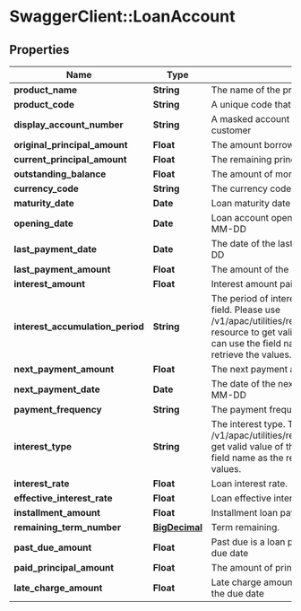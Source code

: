 # SwaggerClient::LoanAccount

## Properties
Name | Type | Description | Notes
------------ | ------------- | ------------- | -------------
**product_name** | **String** | The name of the product | [optional] 
**product_code** | **String** | A unique code that identifies the product | [optional] 
**display_account_number** | **String** | A masked account number that can be displayed to the customer | 
**original_principal_amount** | **Float** | The amount borrowed | [optional] 
**current_principal_amount** | **Float** | The remaining principal amount | [optional] 
**outstanding_balance** | **Float** | The amount of money owed. | [optional] 
**currency_code** | **String** | The currency code in ISO 4217 format | [optional] 
**maturity_date** | **Date** | Loan maturity date in ISO 8601 date format YYYY-MM-DD | [optional] 
**opening_date** | **Date** | Loan account opening date in ISO 8601 date format YYYY-MM-DD | [optional] 
**last_payment_date** | **Date** | The date of the last payment in ISO 8601 format YYYY-MM-DD | [optional] 
**last_payment_amount** | **Float** | The amount of the last payment made | [optional] 
**interest_amount** | **Float** | Interest amount paid for the mentioned period | [optional] 
**interest_accumulation_period** | **String** | The period of interest accumulation. This is a reference data field. Please use /v1/apac/utilities/referenceData/{interestAccumulationPeriod} resource to get valid value of this field with description. You can use the field name as the referenceCode parameter to retrieve the values. | [optional] 
**next_payment_amount** | **Float** | The next payment amount due | [optional] 
**next_payment_date** | **Date** | The date of the next payment in ISO 8601 date format YYYY-MM-DD | [optional] 
**payment_frequency** | **String** | The payment frequency | [optional] 
**interest_type** | **String** | The interest type. This is a reference data field. Please use /v1/apac/utilities/referenceData/{interestType} resource to get valid value of this field with description. You can use the field name as the referenceCode parameter to retrieve the values. | [optional] 
**interest_rate** | **Float** | Loan interest rate. | [optional] 
**effective_interest_rate** | **Float** | Loan effective interest rate | [optional] 
**installment_amount** | **Float** | Installment loan payment amount | [optional] 
**remaining_term_number** | [**BigDecimal**](BigDecimal.md) | Term remaining. | [optional] 
**past_due_amount** | **Float** | Past due is a loan payment that has not been made as of its due date | [optional] 
**paid_principal_amount** | **Float** | The amount of principal returned to the bank | [optional] 
**late_charge_amount** | **Float** | Late charge amount applicable when amount is not paid by the due date | [optional] 

